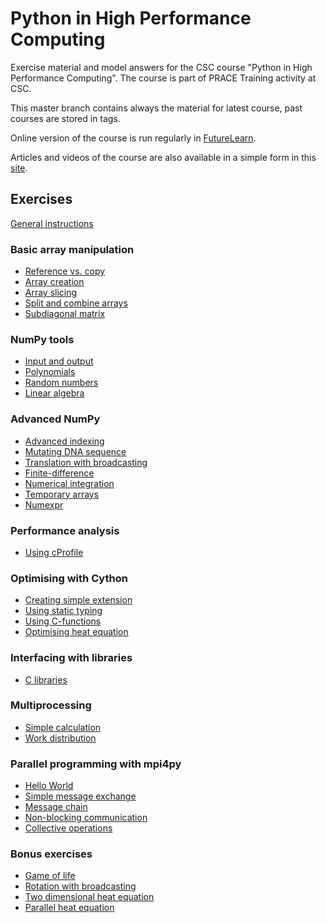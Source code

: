 # Python in High Performance Computing

Exercise material and model answers for the CSC course "Python in High Performance Computing". The course is part of PRACE Training activity at CSC.

This master branch contains always the material for latest course, past
courses are stored in tags.

Online version of the course is run regularly in [FutureLearn](https://www.futurelearn.com/courses/python-in-hpc). 

Articles and videos of the course are also available in a simple form in this [site](docs/mooc/index.md).

## Exercises

[General instructions](exercise-instructions.md)


### Basic array manipulation

 - [Reference vs. copy](numpy/reference-copy)
 - [Array creation](numpy/array-creation)
 - [Array slicing](numpy/array-slicing)
 - [Split and combine arrays](numpy/split-combine)
 - [Subdiagonal matrix](numpy/subdiagonal-matrix)

### NumPy tools

 - [Input and output](numpy/input-output)
 - [Polynomials](numpy/polynomials)
 - [Random numbers](numpy/random-numbers)
 - [Linear algebra](numpy/linear-algebra)

### Advanced NumPy

 - [Advanced indexing](numpy/advanced-indexing)
 - [Mutating DNA sequence](numpy/dna-mutation)
 - [Translation with broadcasting](numpy/broadcast-translation)
 - [Finite-difference](numpy/finite-difference)
 - [Numerical integration](numpy/integration)
 - [Temporary arrays](numpy/temporary-arrays)
 - [Numexpr](numpy/numexpr)

### Performance analysis

 - [Using cProfile](performance/cprofile)

### Optimising with Cython

 - [Creating simple extension](cython/simple-extension)
 - [Using static typing](cython/static-typing)
 - [Using C-functions](cython/c-functions)
 - [Optimising heat equation](cython/heat-equation)

### Interfacing with libraries

 - [C libraries](interface/c)

### Multiprocessing

 - [Simple calculation](multiprocessing/simple-calculation)
 - [Work distribution](multiprocessing/work-distribution)

### Parallel programming with mpi4py

 - [Hello World](mpi/hello-world)
 - [Simple message exchange](mpi/message-exchange)
 - [Message chain](mpi/message-chain)
 - [Non-blocking communication](mpi/non-blocking)
 - [Collective operations](mpi/collectives)

### Bonus exercises

 - [Game of life](numpy/game-of-life)
 - [Rotation with broadcasting](numpy/broadcast-rotation)
 - [Two dimensional heat equation](numpy/heat-equation)
 - [Parallel heat equation](mpi/heat-equation)

